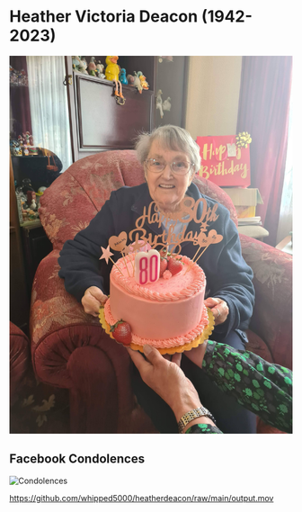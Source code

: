 # Heather Victoria Deacon (1942-2023)

![Mum](https://raw.githubusercontent.com/whipped5000/heatherdeacon/main/20220525_131922.jpg)

## Facebook Condolences

![Condolences](https://github.com/whipped5000/heatherdeacon/raw/main/mum.gif)

https://github.com/whipped5000/heatherdeacon/raw/main/output.mov
